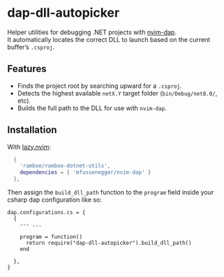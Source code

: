 # dap-dll-autopicker

Helper utilities for debugging .NET projects with [nvim-dap](https://github.com/mfussenegger/nvim-dap).  
It automatically locates the correct DLL to launch based on the current buffer’s `.csproj`.

## Features
- Finds the project root by searching upward for a `.csproj`.
- Detects the highest available `netX.Y` target folder (`bin/Debug/net8.0/`, etc).
- Builds the full path to the DLL for use with `nvim-dap`.
<!-- - Provides a `:DotnetDllPath` command to quickly echo the detected DLL. -->

## Installation

With [lazy.nvim](https://github.com/folke/lazy.nvim):

```lua
  {
    'ramboe/ramboe-dotnet-utils',
    dependencies = { 'mfussenegger/nvim-dap' }
  },
```

Then assign the `build_dll_path` function to the `program` field inside your csharp dap configuration like so:

```
dap.configurations.cs = {
  {
    --- ...
    
    program = function()
      return require("dap-dll-autopicker").build_dll_path()
    end

  },
}
```

